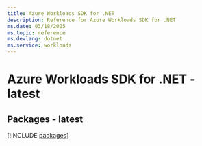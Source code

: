 ```yaml
---
title: Azure Workloads SDK for .NET
description: Reference for Azure Workloads SDK for .NET
ms.date: 03/18/2025
ms.topic: reference
ms.devlang: dotnet
ms.service: workloads
---
```

# Azure Workloads SDK for .NET - latest
## Packages - latest
[!INCLUDE [packages](workloads-index.md)]